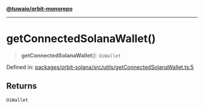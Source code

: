 [**@tuwaio/orbit-monorepo**](../../../README.md)

***

# getConnectedSolanaWallet()

> **getConnectedSolanaWallet**(): `UiWallet`

Defined in: [packages/orbit-solana/src/utils/getConnectedSolanaWallet.ts:5](https://github.com/TuwaIO/orbit/blob/0d52c9f4ec48919c8c073931220722424b6547fc/packages/orbit-solana/src/utils/getConnectedSolanaWallet.ts#L5)

## Returns

`UiWallet`
